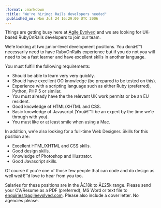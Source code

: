 ```yaml
--- 
:format: :markdown
:title: "We're hiring: Rails developers needed"
:published_on: Mon Jul 24 16:29:00 UTC 2006
---
```

Things are getting busy here at [Agile Evolved](http://www.agileevolved.com) and we are looking for UK-based RubyOnRails developers to join our team.

We'e looking at two junior-level development positions. You donâ€™t necessarily need to have RubyOnRails experience but if you do not you will need to be a fast learner and have excellent skills in another language.

You must fulfill the following requirements:

* Should be able to learn very very quickly.
* Should have excellent OO knowledge (be prepared to be tested on this).
* Experience with a scripting language such as either Ruby (preferred), Python, PHP 5 or similar.
* You must already have the the relevant UK work permits or be an EU resident.
* Good knowledge of HTML/XHTML and CSS.
* Basic knowledge of Javascript (Youâ€™ll be an expert by the time we'e through with you).
* You must like or at least smile when using a Mac.

In addition, we'e also looking for a full-time Web Designer. Skills for this position are:

* Excellent HTML/XHTML and CSS skills.
* Good design skills.
* Knowledge of Photoshop and Illustrator.
* Good Javascript skills.

Of course if you'e one of those few people that can code and do design as well weâ€™d love to hear from you too.

Salaries for these positions are in the Â£18k to Â£25k range. Please send your CV/Resume as a PDF (preferred), MS Word or text file to enquiries@agileevolved.com. Please also include a cover letter. No agencies please.